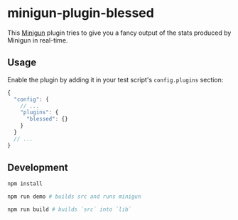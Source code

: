 # minigun-plugin-blessed

This [Minigun](https://artillery.io/minigun) plugin tries to give you a fancy output of the stats produced by Minigun in real-time.

## Usage

Enable the plugin by adding it in your test script's `config.plugins` section:

```javascript
{
  "config": {
    // ...
    "plugins": {
      "blessed": {}
    }
  }
  // ...
}
```

## Development
```bash
npm install

npm run demo # builds src and runs minigun

npm run build # builds `src` into `lib`
```
